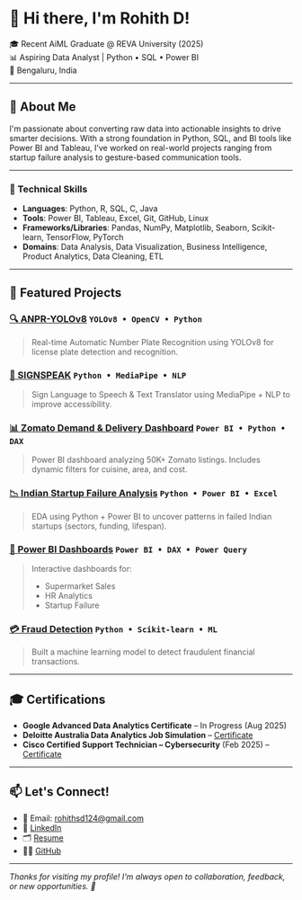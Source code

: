 # 👋 Hi there, I'm Rohith D!

🎓 Recent AiML Graduate @ REVA University (2025)  
📊 Aspiring Data Analyst | Python • SQL • Power BI  
📍 Bengaluru, India


---

## 🚀 About Me
I'm passionate about converting raw data into actionable insights to drive smarter decisions. With a strong foundation in Python, SQL, and BI tools like Power BI and Tableau, I’ve worked on real-world projects ranging from startup failure analysis to gesture-based communication tools.

---

### 🔧 Technical Skills

- **Languages**: Python, R, SQL, C, Java  
- **Tools**: Power BI, Tableau, Excel, Git, GitHub, Linux  
- **Frameworks/Libraries**: Pandas, NumPy, Matplotlib, Seaborn, Scikit-learn, TensorFlow, PyTorch  
- **Domains**: Data Analysis, Data Visualization, Business Intelligence, Product Analytics, Data Cleaning, ETL


---

## 📂 Featured Projects

### [🔍 ANPR-YOLOv8](https://github.com/rds-124/ANPR-YOLOv8) `YOLOv8 • OpenCV • Python`
> Real-time Automatic Number Plate Recognition using YOLOv8 for license plate detection and recognition.

### [🧠 SIGNSPEAK](https://github.com/rds-124/SIGNSPEAK) `Python • MediaPipe • NLP`
> Sign Language to Speech & Text Translator using MediaPipe + NLP to improve accessibility.

### [📊 Zomato Demand & Delivery Dashboard](https://github.com/rds-124/PowerBI-Dashboards) `Power BI • Python • DAX`
> Power BI dashboard analyzing 50K+ Zomato listings. Includes dynamic filters for cuisine, area, and cost.

### [📉 Indian Startup Failure Analysis](https://github.com/rds-124/Indian-Startup-Failure-Analysis) `Python • Power BI • Excel`
> EDA using Python + Power BI to uncover patterns in failed Indian startups (sectors, funding, lifespan).

### [💼 Power BI Dashboards](https://github.com/rds-124/PowerBI-Dashboards) `Power BI • DAX • Power Query`  
> Interactive dashboards for:  
> - Supermarket Sales  
> - HR Analytics  
> - Startup Failure


### [💳 Fraud Detection](https://github.com/rds-124/Fraud-Detection) `Python • Scikit-learn • ML`
> Built a machine learning model to detect fraudulent financial transactions.

---

## 🎓 Certifications
- **Google Advanced Data Analytics Certificate** – In Progress (Aug 2025)  
- **Deloitte Australia Data Analytics Job Simulation** – [Certificate](https://drive.google.com/file/d/1uBhehAgjZ5OdgHyaEpaZHTwKO1yyGHY9/view)  
- **Cisco Certified Support Technician – Cybersecurity** (Feb 2025) – [Certificate](https://drive.google.com/file/d/1wc76dMfS1MWv-O8MJyiwgdvIAPFk__5d/view)

---

## 📫 Let's Connect!
- 📧 Email: rohithsd124@gmail.com  
- 💼 [LinkedIn](https://linkedin.com/in/rohith124)  
- 🗂️ [Resume](https://drive.google.com/file/d/1uBhehAgjZ5OdgHyaEpaZHTwKO1yyGHY9/view)  
- 🧑‍💻 [GitHub](https://github.com/rds-124)

---

*Thanks for visiting my profile! I'm always open to collaboration, feedback, or new opportunities. 🚀*
